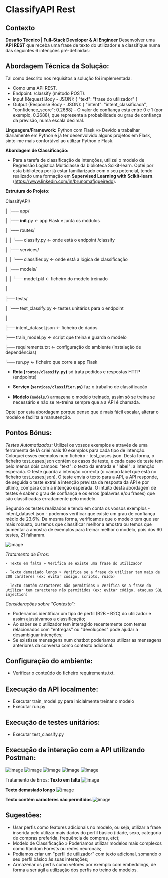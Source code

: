 # ClassifyAPI Rest

## **Contexto**

**Desafio Técnico | Full-Stack Developer & AI Engineer**
Desenvolver uma **API REST** que receba uma frase de texto do utilizador e a classifique numa das seguintes 6 intenções pré-definidas:

## **Abordagem Técnica da Solução:**

Tal como descrito nos requisitos a solução foi implementada:
-  	Como uma API REST.
-   Endpoint: /classify (método POST).
-   Input (Request Body - JSON): { "text": "frase do utilizador" }
-   Output (Response Body - JSON): { "intent": "intent_classificada", "confidence_score":  0.2688} - O valor de confiança está entre 0 e 1 (por exemplo, 0.2688), que representa a probabilidade ou grau de confiança da previsão, numa escala decimal.

**Linguagem/Framework:** Python com Flask »» Devido a trabalhar diariamente em Python e já ter desenvolvido alguns projetos em Flask, sinto-me mais confortável ao utilizar Python e Flask.

**Abordagem de Classificação:** 
- Para a tarefa de classificação de intenções, utilizei o modelo de Regressão Logística Multiclasse da biblioteca Scikit-learn. Optei por esta biblioteca por já estar familiarizado com o seu potencial, tendo realizado uma formação em **Supervised Learning with Scikit-learn**.(https://www.linkedin.com/in/brunomafigueiredo).
 
 **Estrutura do Projeto:** 

  ClassifyAPI/
  
│
├── app/

│   ├── __init__.py             ← app Flask e junta os módulos

│   ├── routes/

│   │   └── classify.py         ← onde está o endpoint /classify

│   ├── services/

│   │   └── classifier.py       ← onde está a lógica de classificação

│   ├── models/

│   │   └── model.pkl           ← ficheiro do modelo treinado

│

├── tests/

│   └── test_classify.py        ← testes unitários para o endpoint

│

├── intent_dataset.json         ← ficheiro de dados

├── train_model.py              ← script que treina e guarda o modelo

├── requirements.txt            ← configuração do ambiente (instalação de dependências)

└── run.py                      ← ficheiro que corre a app Flask


-   **Rota (`routes/classify.py`)** só trata pedidos e respostas HTTP (endpoints)
    
-   **Serviço (`services/classifier.py`)** faz o trabalho de classificação
    
-   **Modelo (`models/`)** armazena o modelo treinado, assim só se treina se necessário e não se re-treina sempre que a a API é chamada.
 
Optei por esta abordagem porque penso que é mais fácil escalar, alterar o modelo e facilita a manutenção.

## **Pontos Bónus:**
  *Testes Automatizados:*
  Utilizei os vossos exemplos e através de uma ferramenta de IA criei mais 10 exemplos para cada tipo de intenção. Coloquei esses exemplos num ficheiro - test_cases.json. Desta forma, o ficheiro test_cases.json contém os casos de teste, e cada caso de teste tem pelo menos dois campos: "text": o texto da entrada e "label": a intenção esperada. O teste guarda a intenção correcta (o campo label que está no ficheiro test_cases.json). O teste envia o texto para a API, a API responde, de seguida o teste extrai a intenção prevista da resposta da API e por ultimo, compara com a intenção esperada. O intuito desta abordagem de testes é saber o grau de confiança e os erros (palavras e/ou frases) que são classificadas erradamente pelo modelo.

Segundo os testes realizados e tendo em conta os vossos exemplos - intent_dataset.json - podemos verificar que existe um grau de confiança médio de 23.6%.
Da mesma forma, verificamos que o modelo tem que ser mais robusto, ou temos que classificar melhor a amostra ou temos que aumentar a amostra de exemplos para treinar melhor o modelo, pois dos 60 testes, 21 falharam.

  ![image](https://github.com/user-attachments/assets/2b4f40c0-b71f-4695-906d-e2cadbfca165)

  *Tratamento de Erros:*
  
	- Texto em falta » Verifica se existe uma frase do utilizador
 
	- Texto demasiado longo » Verifica se a frase do utilizar tem mais de 200 caráteres (ex: evitar código, scripts, ruído)
 
	- Texto contém caracteres não permitidos » Verifica se a frase do utilizar tem caracteres não permitidos (ex: evitar código, ataques SQL injection)

*Considerações sobre "Contexto":*
 - Poderíamos identificar um tipo de perfil (B2B - B2C) do utilizador  e assim ajustávamos a classificação;
 - Ao saber se o utilizador tem interagido recentemente com temas relacionados com "entregas" ou "devoluções" pode ajudar a desambiguar intenções;
 - Se existisse mensagens num chatbot poderíamos utilizar as mensagens anteriores da conversa como contexto adicional.

## **Configuração do ambiente:**
-   Verificar o conteúdo do ficheiro requirements.txt.

## **Execução da API localmente:**
- Executar train_model.py para inicialmente treinar o modelo
- Executar run.py

## **Execução de testes unitários:**
- Executar test_classify.py

## **Execução de interação com a API utilizando Postman:**

![image](https://github.com/user-attachments/assets/bf7ed7d7-c664-4133-992e-6bdce72b9858)
![image](https://github.com/user-attachments/assets/53c900e7-59a4-4763-9c78-a00cb250dbc6)
![image](https://github.com/user-attachments/assets/3913c219-c0d6-4c72-832d-9cc35571a0ae)
![image](https://github.com/user-attachments/assets/5e8735bd-94c5-4775-b65c-df1ca6fcd003)
![image](https://github.com/user-attachments/assets/80722d07-8db2-441f-aaad-8384fd67cdb2)


Tratamento de Erros:
**Texto em falta**
![image](https://github.com/user-attachments/assets/8a78d3f7-2a78-41a9-a367-94dbd943eb29)

**Texto demasiado longo**
![image](https://github.com/user-attachments/assets/8188bf64-28c2-48e2-a1ef-b3a88af10316)

**Texto contém caracteres não permitidos**
![image](https://github.com/user-attachments/assets/2646e1d2-25f8-4c83-ae69-53bf83f84031)


## **Sugestões:**

- Usar perfis como features adicionais no modelo, ou seja, utilizar a frase inserida pelo utilizar mais dados do perfil básico (idade, sexo, categoria de compras preferida, frequência de compras, etc);
- Modelo de Classificação »  Poderíamos utilizar modelos mais complexos como Random Forests ou redes neuronais;
- Podiamos criar um "perfil de utilizador" com texto adicional, somando o seu perfil básico às suas interações;
- Armazenar os perfis como vetores por exemplo com embeddings, de forma a ser ágil a utilização dos perfis no treino de modelos.

